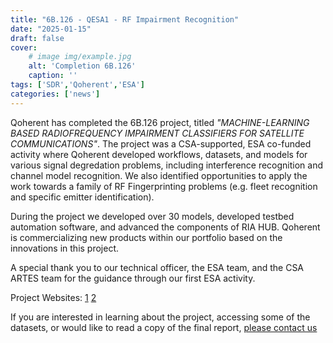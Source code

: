 ```yaml
---
title: "6B.126 - QESA1 - RF Impairment Recognition"
date: "2025-01-15"
draft: false
cover:
    # image img/example.jpg
    alt: 'Completion 6B.126'
    caption: ''
tags: ['SDR','Qoherent','ESA']
categories: ['news']
---
```


Qoherent has completed the 6B.126 project, titled _"MACHINE-LEARNING BASED RADIOFREQUENCY IMPAIRMENT CLASSIFIERS FOR SATELLITE COMMUNICATIONS"_. The project was a CSA-supported, ESA co-funded activity where Qoherent developed workflows, datasets, and models for various signal degredation problems, including interference recognition and channel model recognition. We also identified opportunities to apply the work towards a family of RF Fingerprinting problems (e.g. fleet recognition and specific emitter identification).

During the project we developed over 30 models, developed testbed automation software, and advanced the components of RIA HUB. Qoherent is commercializing new products within our portfolio based on the innovations in this project.

A special thank you to our technical officer, the ESA team, and the CSA ARTES team for the guidance through our first ESA activity. 

Project Websites: [1](https://connectivity.esa.int/projects/machinelearning-based-radiofrequency-impairment-classifiers-satellite-communications) [2](https://connectivity.esa.int/projects/qesa1)

If you are interested in learning about the project, accessing some of the datasets, or would like to read a copy of the final report, [please contact us](/contact)